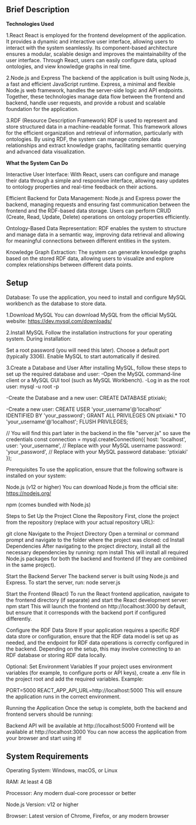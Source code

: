 ## Brief Description

**Technologies Used**

1.React
React is employed for the frontend development of the application. It provides a dynamic and interactive user interface, allowing users to interact with the system seamlessly. Its component-based architecture ensures a modular, scalable design and improves the maintainability of the user interface. Through React, users can easily configure data, upload ontologies, and view knowledge graphs in real time.

2.Node.js and Express
The backend of the application is built using Node.js, a fast and efficient JavaScript runtime. Express, a minimal and flexible Node.js web framework, handles the server-side logic and API endpoints. Together, these technologies manage data flow between the frontend and backend, handle user requests, and provide a robust and scalable foundation for the application.

3.RDF (Resource Description Framework)
RDF is used to represent and store structured data in a machine-readable format. This framework allows for the efficient organization and retrieval of information, particularly with ontologies. By using RDF, the system can manage complex data relationships and extract knowledge graphs, facilitating semantic querying and advanced data visualization.

**What the System Can Do**

Interactive User Interface:
With React, users can configure and manage their data through a simple and responsive interface, allowing easy updates to ontology properties and real-time feedback on their actions.

Efficient Backend for Data Management:
Node.js and Express power the backend, managing requests and ensuring fast communication between the frontend and the RDF-based data storage. Users can perform CRUD (Create, Read, Update, Delete) operations on ontology properties efficiently.

Ontology-Based Data Representation:
RDF enables the system to structure and manage data in a semantic way, improving data retrieval and allowing for meaningful connections between different entities in the system.

Knowledge Graph Extraction:
The system can generate knowledge graphs based on the stored RDF data, allowing users to visualize and explore complex relationships between different data points.


## Setup

Database:
To use the application, you need to install and configure MySQL workbench as the database to store data.

1.Download MySQL
You can download MySQL from the official MySQL website:
https://dev.mysql.com/downloads/

2.Install MySQL
Follow the installation instructions for your operating system. During installation:

Set a root password (you will need this later).
Choose a default port (typically 3306).
Enable MySQL to start automatically if desired.

3.Create a Database and User
After installing MySQL, follow these steps to set up the required database and user:
-Open the MySQL command-line client or a MySQL GUI tool (such as MySQL Workbench).
-Log in as the root user:
mysql -u root -p

-Create the Database and a new user:
CREATE DATABASE ptixiaki;

-Create a new user:
CREATE USER 'your_username'@'localhost' IDENTIFIED BY 'your_password';
GRANT ALL PRIVILEGES ON ptixiaki.* TO 'your_username'@'localhost';
FLUSH PRIVILEGES;

// You will find this part later in the backend in the file "server.js" so save the credentials
const connection = mysql.createConnection({
    host: 'localhost',
    user: 'your_username',  // Replace with your MySQL username
    password: 'your_password',  // Replace with your MySQL password
    database: 'ptixiaki'
});


Prerequisites
To use the application, ensure that the following software is installed on your system:

Node.js (v12 or higher)
You can download Node.js from the official site: https://nodejs.org/

npm (comes bundled with Node.js)

Steps to Set Up the Project
Clone the Repository First, clone the project from the repository (replace <your-repo-url> with your actual repository URL):

git clone <your-repo-url>
Navigate to the Project Directory Open a terminal or command prompt and navigate to the folder where the project was cloned:
cd <project-folder>
Install Dependencies After navigating to the project directory, install all the necessary dependencies by running:
npm install
This will install all required Node.js packages for both the backend and frontend (if they are combined in the same project).

Start the Backend Server The backend server is built using Node.js and Express. To start the server, run:
node server.js

Start the Frontend (React) To run the React frontend application, navigate to the frontend directory (if separate) and start the React development server:
npm start
This will launch the frontend on http://localhost:3000 by default, but ensure that it corresponds with the backend port if configured differently.

Configure the RDF Data Store If your application requires a specific RDF data store or configuration, ensure that the RDF data model is set up as needed, and the endpoint for RDF data operations is correctly configured in the backend. Depending on the setup, this may involve connecting to an RDF database or storing RDF data locally.

Optional: Set Environment Variables
If your project uses environment variables (for example, to configure ports or API keys), create a .env file in the project root and add the required variables. Example:

PORT=5000
REACT_APP_API_URL=http://localhost:5000
This will ensure the application runs in the correct environment.

Running the Application
Once the setup is complete, both the backend and frontend servers should be running:

Backend API will be available at http://localhost:5000
Frontend will be available at http://localhost:3000
You can now access the application from your browser and start using it!

## System Requirements

Operating System: Windows, macOS, or Linux

RAM: At least 4 GB

Processor: Any modern dual-core processor or better

Node.js Version: v12 or higher

Browser: Latest version of Chrome, Firefox, or any modern browser
